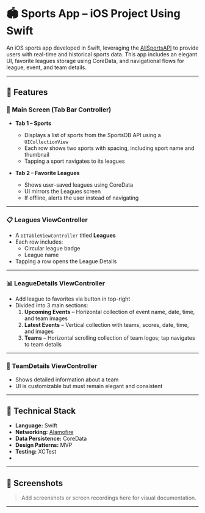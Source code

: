 # 🏟️ Sports App – iOS Project Using Swift

An iOS sports app developed in Swift, leveraging the [AllSportsAPI](https://allsportsapi.com/) to provide users with real-time and historical sports data. This app includes an elegant UI, favorite leagues storage using CoreData, and navigational flows for league, event, and team details.

---

## 📱 Features

### 🔹 Main Screen (Tab Bar Controller)
- **Tab 1 – Sports**  
  - Displays a list of sports from the SportsDB API using a `UICollectionView`
  - Each row shows two sports with spacing, including sport name and thumbnail
  - Tapping a sport navigates to its leagues

- **Tab 2 – Favorite Leagues**
  - Shows user-saved leagues using CoreData
  - UI mirrors the Leagues screen
  - If offline, alerts the user instead of navigating

---

### 📋 Leagues ViewController
- A `UITableViewController` titled **Leagues**
- Each row includes:
  - Circular league badge
  - League name
- Tapping a row opens the League Details

---

### 📊 LeagueDetails ViewController
- Add league to favorites via button in top-right
- Divided into 3 main sections:
  1. **Upcoming Events** – Horizontal collection of event name, date, time, and team images
  2. **Latest Events** – Vertical collection with teams, scores, date, time, and images
  3. **Teams** – Horizontal scrolling collection of team logos; tap navigates to team details

---

### 🧾 TeamDetails ViewController
- Shows detailed information about a team
- UI is customizable but must remain elegant and consistent

---

## 🧪 Technical Stack
- **Language:** Swift
- **Networking:** [Alamofire](https://github.com/Alamofire/Alamofire)
- **Data Persistence:** CoreData
- **Design Patterns:** MVP
- **Testing:** XCTest
- 
---

## 📸 Screenshots

> Add screenshots or screen recordings here for visual documentation.

---

